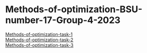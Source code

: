 # Methods-of-optimization-BSU-number-17-Group-4-2023
[Methods-of-optimization-task-1](https://github.com/NiCHUY/Methods-of-optimization/blob/main/Methods_of_optimization_Lab_1_Task_1.pdf)<br>
[Methods-of-optimization-task-2](https://github.com/NiCHUY/Methods-of-optimization/blob/main/Methods_of_optimization_Lab_1_Task_2.pdf)<br>
[Methods-of-optimization-task-3](https://github.com/NiCHUY/Methods-of-optimization/blob/main/Methods_of_optimization_Lab_2_Task_3.pdf)<br>
